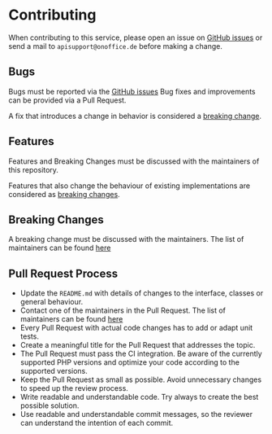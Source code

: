 # Contributing

When contributing to this service,
please open an issue on
[GitHub issues](https://github.com/onOfficeGmbH/sdk/issues)
or send a mail to `apisupport@onoffice.de`
before making a change.

## Bugs

Bugs must be reported via the
[GitHub issues](https://github.com/onOfficeGmbH/sdk/issues)
Bug fixes and improvements can be provided via a Pull Request.

A fix that introduces a change in behavior is considered a
[breaking change](#breaking-changes).

## Features

Features and Breaking Changes must be discussed with the
maintainers of this repository.

Features that also change the behaviour of existing implementations
are considered as [breaking changes](#breaking-changes).

## Breaking Changes

A breaking change must be discussed with the maintainers.
The list of maintainers can be found [here](https://github.com/orgs/onOfficeGmbH/people)

## Pull Request Process

* Update the `README.md` with details of changes to the interface, classes or
  general behaviour.
* Contact one of the maintainers in the Pull Request.
  The list of maintainers can be found [here](https://github.com/orgs/onOfficeGmbH/people)
* Every Pull Request with actual code changes has to add or adapt unit tests.
* Create a meaningful title for the Pull Request that addresses the topic.
* The Pull Request must pass the CI integration.
  Be aware of the currently supported PHP versions and optimize your code according
  to the supported versions.
* Keep the Pull Request as small as possible.
  Avoid unnecessary changes to speed up the review process.
* Write readable and understandable code.
  Try always to create the best possible solution.
* Use readable and understandable commit messages, so the reviewer can understand the
  intention of each commit.
